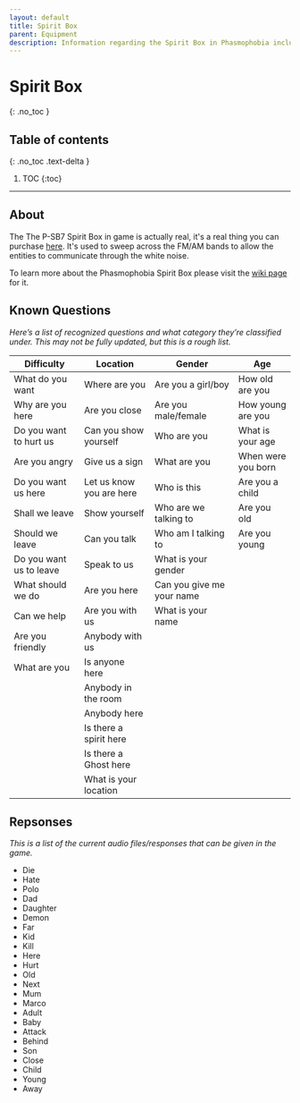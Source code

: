 ```yaml
---
layout: default
title: Spirit Box
parent: Equipment
description: Information regarding the Spirit Box in Phasmophobia including questions and responses.
---
```


# Spirit Box
{: .no_toc }

## Table of contents
{: .no_toc .text-delta }

1. TOC
{:toc}

---

## About
The The P-SB7 Spirit Box in game is actually real, it's a real thing you can purchase [here](https://ghosthuntersequipment.com/products/p-sb7-spirit-box-itc-research-device). It's used to sweep across the FM/AM bands to allow the entities to communicate through the white noise.

To learn more about the Phasmophobia Spirit Box please visit the [wiki page](https://phasmophobia.fandom.com/wiki/Spirit_Box) for it.

## Known Questions
*Here’s a list of recognized questions and what category they’re classified under. This may not be fully updated, but this is a rough list.*

| Difficulty              | Location                 | Gender                    | Age                |
|-------------------------|--------------------------|---------------------------|--------------------|
| What do you want        | Where are you            | Are you a girl/boy        | How old are you    |
| Why are you here        | Are you close            | Are you male/female       | How young are you  |
| Do you want to hurt us  | Can you show yourself    | Who are you               | What is your age   |
| Are you angry           | Give us a sign           | What are you              | When were you born |
| Do you want us here     | Let us know you are here | Who is this               | Are you a child    |
| Shall we leave          | Show yourself            | Who are we talking to     | Are you old        |
| Should we leave         | Can you talk             | Who am I talking to       | Are you young      |
| Do you want us to leave | Speak to us              | What is your gender       |                    |
| What should we do       | Are you here             | Can you give me your name |                    |
| Can we help             | Are you with us          | What is your name         |                    |
| Are you friendly        | Anybody with us          |                           |                    |
| What are you            | Is anyone here           |                           |                    |
|                         | Anybody in the room      |                           |                    |
|                         | Anybody here             |                           |                    |
|                         | Is there a spirit here   |                           |                    |
|                         | Is there a Ghost here    |                           |                    |
|                         | What is your location    |                           |                    |

## Repsonses
*This is a list of the current audio files/responses that can be given in the game.*

- Die 
- Hate
- Polo
- Dad
- Daughter
- Demon
- Far
- Kid
- Kill
- Here
- Hurt
- Old
- Next
- Mum
- Marco
- Adult
- Baby
- Attack
- Behind
- Son
- Close
- Child
- Young
- Away
